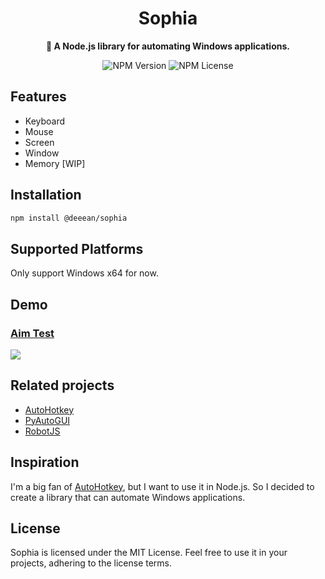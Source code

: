 <div align="center">
  <h1>Sophia</h1>
  <p>
    <strong>🤖 A Node.js library for automating Windows applications.</strong>
  </p>
  
  ![NPM Version](https://img.shields.io/npm/v/@deeean/sophia)
  ![NPM License](https://img.shields.io/npm/l/@deeean/sophia)
</div>

## Features
- Keyboard
- Mouse
- Screen
- Window
- Memory [WIP]

## Installation
```bash
npm install @deeean/sophia
```

## Supported Platforms
Only support Windows x64 for now.

## Demo
### [Aim Test](https://www.arealme.com/aim-test/en/)
<img src="https://media.deeean.com/sophia_aimtest.gif" />

## Related projects
- [AutoHotkey](https://github.com/AutoHotkey/AutoHotkey)
- [PyAutoGUI](https://github.com/asweigart/pyautogui)
- [RobotJS](https://github.com/octalmage/robotjs)

## Inspiration
I'm a big fan of [AutoHotkey](https://www.autohotkey.com/), but I want to use it in Node.js. So I decided to create a library that can automate Windows applications.

## License
Sophia is licensed under the MIT License. Feel free to use it in your projects, adhering to the license terms.